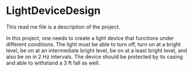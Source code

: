 # LightDeviceDesign
This read me file is a description of the project.

In this project, one needs to create a light device that functions under different conditions. The light must be able to turn off, turn on at a bright level, be on at an intermediate bright level, be on at a least bright level, and also be on in 2 Hz intervals. The device should be protected by its casing and able to withstand a 3 ft fall as well.
